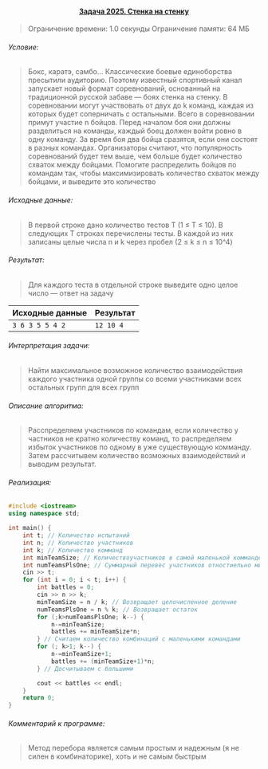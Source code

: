 #### <div align="center"> [Задача 2025. Стенка на стенку](https://acm.timus.ru/problem.aspx?space=1&num=2025) </div>

>Ограничение времени: 1.0 секунды
>Ограничение памяти: 64 МБ

###### Условие:

> Бокс, каратэ, самбо… Классические боевые единоборства пресытили аудиторию. Поэтому известный спортивный канал запускает новый формат соревнований, основанный на традиционной русской забаве — боях стенка на стенку. В соревновании могут участвовать от двух до k команд, каждая из которых будет соперничать с остальными. Всего в соревновании примут участие n бойцов. Перед началом боя они должны разделиться на команды, каждый боец должен войти ровно в одну команду. За время боя два бойца сразятся, если они состоят в разных командах. Организаторы считают, что популярность соревнований будет тем выше, чем больше будет количество схваток между бойцами. Помогите распределить бойцов по командам так, чтобы максимизировать количество схваток между бойцами, и выведите это количество

###### Исходные данные:

> В первой строке дано количество тестов T (1 ≤ T ≤ 10). В следующих T строках перечислены тесты. В каждой из них записаны целые числа n и k через пробел (2 ≤ k ≤ n ≤ 10^4)

###### Результат:

> Для каждого теста в отдельной строке выведите одно целое число — ответ на задачу

| Исходные данные  | Результат |
| ---------------- | --------- |
| `3 6 3 5 5 4 2 ` | `12 10 4` |

###### Интерпретация задачи:

> Найти максимальное возможное количество взаимодействия каждого участника одной группы со всеми участниками всех остальных групп для всех групп

###### Описание алгоритма:

> Расспределяем участников по командам, если количество у частников не кратно количеству команд, то распределяем избыток участников по одному в уже существующую комманду. Затем рассчитывем количество возможных взаимодействий и выводим результат.

###### Реализация:

```cpp
#include <iostream>
using namespace std;

int main() {
    int t; // Количество испытаний
    int n; // Количество участников
    int k; // Количество комманд
    int minTeamSize; // Количествоучастников в самой маленькой комманде
    int numTeamsPlsOne; // Суммарный перевес участников отностиельно минимума
    cin >> t;
    for (int i = 0; i < t; i++) {
        int battles = 0;
        cin >> n >> k;
        minTeamSize = n / k; // Возвращает целочисленное деление
        numTeamsPlsOne = n % k; // Возвращает остаток
        for (;k>numTeamsPlsOne; k--) {
            n-=minTeamSize;
            battles += minTeamSize*n;
        } // Считаем количество комбинаций с маленькими командами
        for (; k>1; k--) {
            n-=minTeamSize+1;
            battles += (minTeamSize+1)*n;
        } // Досчитываем с большими 

        cout << battles << endl;
    }
    return 0;
}
```

###### Комментарий к программе:

> Метод перебора является самым простым и надежным (я не силен в комбинаторике), хоть и не самым быстрым
